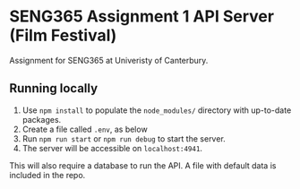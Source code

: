# SENG365 Assignment 1 API Server (Film Festival)

Assignment for SENG365 at Univeristy of Canterbury.

## Running locally

1. Use `npm install` to populate the `node_modules/` directory with up-to-date packages.
2. Create a file called `.env`, as below
3. Run `npm run start` or `npm run debug` to start the server.
4. The server will be accessible on `localhost:4941`.

This will also require a database to run the API. A file with default data is included in the repo.
